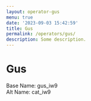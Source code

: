 ```yaml
---
layout: operator-gus
menu: true
date: '2023-09-03 15:42:59'
title: Gus
permalink: /operators/gus/
description: Some description.
---
```


# Gus

Base Name: gus_iw9  
Alt Name: cat_iw9